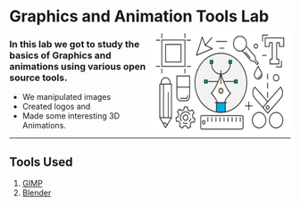 # Graphics and Animation Tools Lab <img src = "https://github.com/ASHISH-KUMAR-PANDEY/Graphics-and-Animation-Tools-Lab/blob/main/Images/GAT.png" width="250" height="200" align="right">
### In this lab we got to study the basics of Graphics and animations using various open source tools. 
* We manipulated images 
* Created logos and 
* Made some interesting 3D Animations.
----------------
## Tools Used
1. [GIMP](https://www.gimp.org/)
2. [Blender](https://www.blender.org/)
